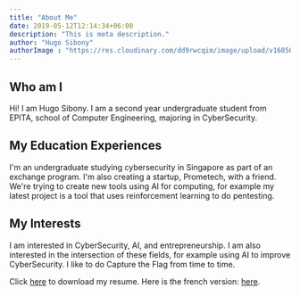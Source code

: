 ```yaml
---
title: "About Me"
date: 2019-05-12T12:14:34+06:00
description: "This is meta description."
author: "Hugo Sibony"
authorImage : "https://res.cloudinary.com/dd9rwcqim/image/upload/v1685023822/JiroPP_hqakyf.jpg"
---
```


## Who am I

Hi! I am Hugo Sibony. I am a second year undergraduate student from EPITA, school of Computer Engineering, majoring in CyberSecurity. 

## My Education Experiences

I'm an undergraduate studying cybersecurity in Singapore as part of an exchange program. I'm also creating a startup, Prometech, with a friend. We're trying to create new tools using AI for computing, for example my latest project is a tool that uses reinforcement learning to do pentesting.
## My Interests

I am interested in CyberSecurity, AI, and entrepreneurship. I am also interested in the intersection of these fields, for example using AI to improve CyberSecurity. I like to do Capture the Flag from time to time.

Click <a href="/resume_eng.pdf">here</a> to download my resume. Here is the french version: <a href="/resume_fr.pdf">here</a>.
